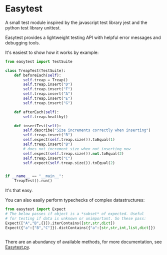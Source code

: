 # Easytest
A small test module inspired by the javascript test
library jest and the python test library unittest.

Easytest provides a lightweight testing API with helpful error 
messages and debugging tools.

It's easiest to show how it works by example:

```Python
from easytest import TestSuite

class TreapTest(TestSuite):
    def beforeEach(self):
        self.treap = Treap()
        self.treap.insert("D")
        self.treap.insert("F")
        self.treap.insert("A")
        self.treap.insert("E")
        self.treap.insert("G")

    def afterEach(self):
        self.treap.healthy()

    def insertTest(self):
        self.describe("Size increments correctly when inserting")
        self.treap.insert("B")
        self.expect(self.treap.size()).toEqual(1)
        self.treap.insert("B")
        # does not increment size when not inserting new
        self.expect(self.treap.size()).not.toEqual(2) 
        self.treap.insert("C")
        self.expect(self.treap.size()).toEqual(2)


if __name__ == "__main__":
    TreapTest().run()
```

It's that easy.

You can also easily perform typechecks of complex datastructures:

```Python
from easytest import Expect
# The below passes if object is a *subset* of expected. Useful
# for testing if data is unknown or unimportant. So these pass:
Expect(["A","B",{}]).iterContains([str,str,dict])
Expect({"a":["B","C"]}).dictContains({"a":[str,str,int,list,dict]})
```

```
```

There are an abundancy of available methods, for more documentation, see [Easytest.py](https://gits-15.sys.kth.se/grudat19/axelen-ovn7/blob/master/Easytest.py).
